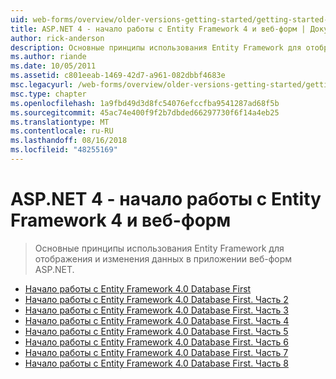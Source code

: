 ```yaml
---
uid: web-forms/overview/older-versions-getting-started/getting-started-with-ef/index
title: ASP.NET 4 - начало работы с Entity Framework 4 и веб-форм | Документация Майкрософт
author: rick-anderson
description: Основные принципы использования Entity Framework для отображения и изменения данных в приложении веб-форм ASP.NET.
ms.author: riande
ms.date: 10/05/2011
ms.assetid: c801eeab-1469-42d7-a961-082dbbf4683e
msc.legacyurl: /web-forms/overview/older-versions-getting-started/getting-started-with-ef
msc.type: chapter
ms.openlocfilehash: 1a9fbd49d3d8fc54076efccfba9541287ad68f5b
ms.sourcegitcommit: 45ac74e400f9f2b7dbded66297730f6f14a4eb25
ms.translationtype: MT
ms.contentlocale: ru-RU
ms.lasthandoff: 08/16/2018
ms.locfileid: "48255169"
---
```

<a name="aspnet-4---getting-started-with-entity-framework-4-and-web-forms"></a>ASP.NET 4 - начало работы с Entity Framework 4 и веб-форм
====================
> Основные принципы использования Entity Framework для отображения и изменения данных в приложении веб-форм ASP.NET.


- [Начало работы с Entity Framework 4.0 Database First](the-entity-framework-and-aspnet-getting-started-part-1.md)
- [Начало работы с Entity Framework 4.0 Database First. Часть 2](the-entity-framework-and-aspnet-getting-started-part-2.md)
- [Начало работы с Entity Framework 4.0 Database First. Часть 3](the-entity-framework-and-aspnet-getting-started-part-3.md)
- [Начало работы с Entity Framework 4.0 Database First. Часть 4](the-entity-framework-and-aspnet-getting-started-part-4.md)
- [Начало работы с Entity Framework 4.0 Database First. Часть 5](the-entity-framework-and-aspnet-getting-started-part-5.md)
- [Начало работы с Entity Framework 4.0 Database First. Часть 6](the-entity-framework-and-aspnet-getting-started-part-6.md)
- [Начало работы с Entity Framework 4.0 Database First. Часть 7](the-entity-framework-and-aspnet-getting-started-part-7.md)
- [Начало работы с Entity Framework 4.0 Database First. Часть 8](the-entity-framework-and-aspnet-getting-started-part-8.md)
